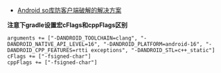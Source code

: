 - [Android so库防客户端破解的解决方案](https://juejin.im/post/5c4082b16fb9a049fa100ab8?utm_source=gold_browser_extension)


**注意下gradle设置宏cFlags和cppFlags区别**
```
arguments += ["-DANDROID_TOOLCHAIN=clang", "-DANDROID_NATIVE_API_LEVEL=16", "-DANDROID_PLATFORM=android-16", "-DANDROID_CPP_FEATURES=rtti exceptions", "-DANDROID_STL=c++_static"]
cFlags += ["-fsigned-char"]
cppFlags += ["-fsigned-char"]
```